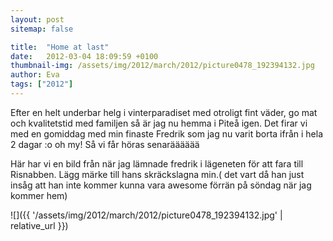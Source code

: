 ```yaml
---
layout: post
sitemap: false

title:  "Home at last"
date:   2012-03-04 18:09:59 +0100
thumbnail-img: /assets/img/2012/march/2012/picture0478_192394132.jpg
author: Eva
tags: ["2012"]
---
```


Efter en helt underbar helg i vinterparadiset med otroligt fint väder, go mat och kvalitetstid med familjen så är jag nu hemma i Piteå igen. Det firar vi med en gomiddag med min finaste Fredrik som jag nu varit borta ifrån i hela 2 dagar :o oh my! Så vi får höras senarääääää






Här har vi en bild från när jag lämnade fredrik i lägeneten för att fara till Risnabben. Lägg märke till hans skräckslagna min.( det vart då han just insåg att han inte kommer kunna vara awesome förrän på söndag när jag kommer hem)

![]({{ '/assets/img/2012/march/2012/picture0478_192394132.jpg'  | relative_url }})

